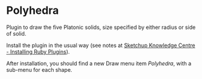Polyhedra
=========

Plugin to draw the five Platonic solids, size specified by either radius or side of solid.

Install the plugin in the usual way (see notes at [Sketchup Knowledge Centre - Installing Ruby Plugins](http://help.sketchup.com/en/article/38583 "Sketchup Knowledge Centre - Installing Ruby Plugins")).

After installation, you should find a new Draw menu item _Polyhedra_, with a sub-menu for each shape.
